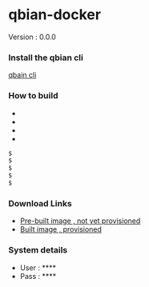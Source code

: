 # qbian-docker

Version : 0.0.0

### Install the qbian cli
[ qbain cli ](https://github.com/trojanspike/qbian)

### How to build
-
-
-
-

```bash
$
$
$
$
$
```

### Download Links
* [ Pre-built image , not yet provisioned ](https://@link)
* [ Built image , provisioned ](https://@link)

### System details
* User : ****
* Pass : ****
